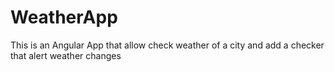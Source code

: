 # WeatherApp
This is an Angular App that allow check weather of a city and add a checker that alert weather changes
